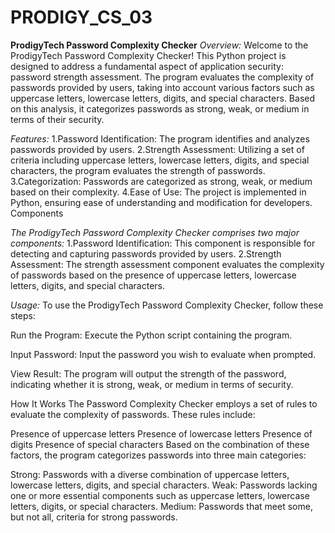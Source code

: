 # PRODIGY_CS_03
**ProdigyTech Password Complexity Checker**
_Overview:_
Welcome to the ProdigyTech Password Complexity Checker! This Python project is designed to address a fundamental aspect of application security: password strength assessment. The program evaluates the complexity of passwords provided by users, taking into account various factors such as uppercase letters, lowercase letters, digits, and special characters. Based on this analysis, it categorizes passwords as strong, weak, or medium in terms of their security.

_Features:_
1.Password Identification: The program identifies and analyzes passwords provided by users.
2.Strength Assessment: Utilizing a set of criteria including uppercase letters, lowercase letters, digits, and special characters, the program evaluates the strength of passwords.
3.Categorization: Passwords are categorized as strong, weak, or medium based on their complexity.
4.Ease of Use: The project is implemented in Python, ensuring ease of understanding and modification for developers.
Components

_The ProdigyTech Password Complexity Checker comprises two major components:_
1.Password Identification: This component is responsible for detecting and capturing passwords provided by users.
2.Strength Assessment: The strength assessment component evaluates the complexity of passwords based on the presence of uppercase letters, lowercase letters, digits, and special characters.

_Usage:_
To use the ProdigyTech Password Complexity Checker, follow these steps:

Run the Program: Execute the Python script containing the program.

Input Password: Input the password you wish to evaluate when prompted.

View Result: The program will output the strength of the password, indicating whether it is strong, weak, or medium in terms of security.


How It Works
The Password Complexity Checker employs a set of rules to evaluate the complexity of passwords. These rules include:

Presence of uppercase letters
Presence of lowercase letters
Presence of digits
Presence of special characters
Based on the combination of these factors, the program categorizes passwords into three main categories:

Strong: Passwords with a diverse combination of uppercase letters, lowercase letters, digits, and special characters.
Weak: Passwords lacking one or more essential components such as uppercase letters, lowercase letters, digits, or special characters.
Medium: Passwords that meet some, but not all, criteria for strong passwords.
